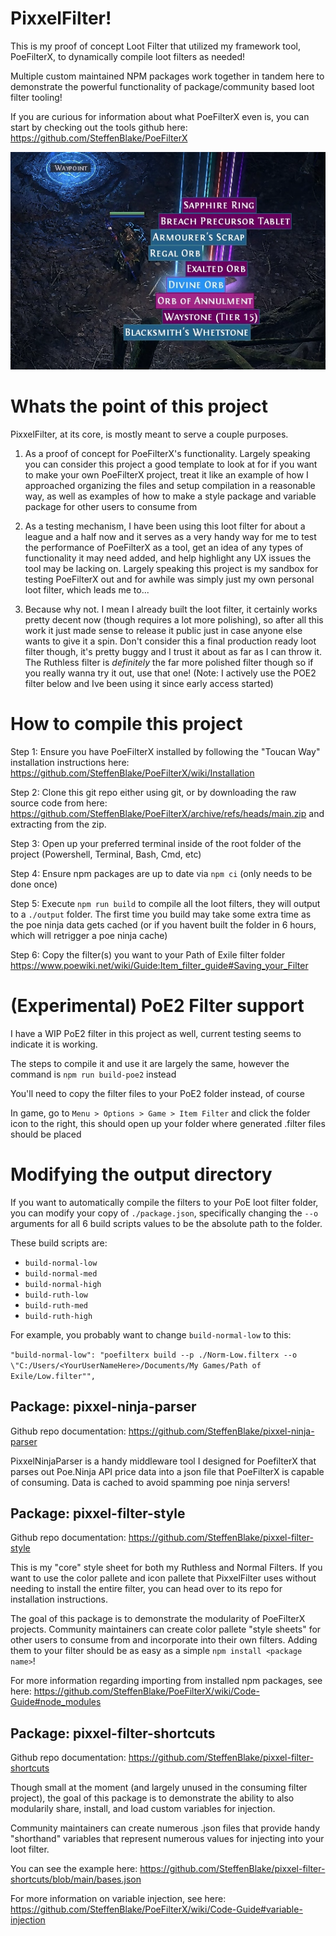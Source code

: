 # PixxelFilter!

This is my proof of concept Loot Filter that utilized my framework tool, PoeFilterX, to dynamically compile loot filters as needed!

Multiple custom maintained NPM packages work together in tandem here to demonstrate the powerful functionality of package/community based loot filter tooling!

If you are curious for information about what PoeFilterX even is, you can start by checking out the tools github here: https://github.com/SteffenBlake/PoeFilterX 

![Screenshot](./Assets/poe2.png)

# Whats the point of this project

PixxelFilter, at its core, is mostly meant to serve a couple purposes.

1. As a proof of concept for PoeFilterX's functionality. Largely speaking you can consider this project a good template to look at for if you want to make your own PoeFilterX project, treat it like an example of how I approached organizing the files and setup compilation in a reasonable way, as well as examples of how to make a style package and variable package for other users to consume from

2. As a testing mechanism, I have been using this loot filter for about a league and a half now and it serves as a very handy way for me to test the performance of PoeFilterX as a tool, get an idea of any types of functionality it may need added, and help highlight any UX issues the tool may be lacking on. Largely speaking this project is my sandbox for testing PoeFilterX out and for awhile was simply just my own personal loot filter, which leads me to...

3. Because why not. I mean I already built the loot filter, it certainly works pretty decent now (though requires a lot more polishing), so after all this work it just made sense to release it public just in case anyone else wants to give it a spin. Don't consider this a final production ready loot filter though, it's pretty buggy and I trust it about as far as I can throw it. The Ruthless filter is *definitely* the far more polished filter though so if you really wanna try it out, use that one! (Note: I actively use the POE2 filter below and Ive been using it since early access started)

# How to compile this project

Step 1: Ensure you have PoeFilterX installed by following the "Toucan Way" installation instructions here: https://github.com/SteffenBlake/PoeFilterX/wiki/Installation

Step 2: Clone this git repo either using git, or by downloading the raw source code from here: https://github.com/SteffenBlake/PoeFilterX/archive/refs/heads/main.zip and extracting from the zip.

Step 3: Open up your preferred terminal inside of the root folder of the project (Powershell, Terminal, Bash, Cmd, etc)

Step 4: Ensure npm packages are up to date via `npm ci` (only needs to be done once)

Step 5: Execute `npm run build` to compile all the loot filters, they will output to a `./output` folder. The first time you build may take some extra time as the poe ninja data gets cached (or if you havent built the folder in 6 hours, which will retrigger a poe ninja cache)

Step 6: Copy the filter(s) you want to your Path of Exile filter folder https://www.poewiki.net/wiki/Guide:Item_filter_guide#Saving_your_Filter

# (Experimental) PoE2 Filter support

I have a WIP PoE2 filter in this project as well, current testing seems to indicate it is working.

The steps to compile it and use it are largely the same, however the command is `npm run build-poe2` instead

You'll need to copy the filter files to your PoE2 folder instead, of course

In game, go to `Menu > Options > Game > Item Filter` and click the folder icon to the right, this should open up your folder where generated .filter files should be placed

# Modifying the output directory

If you want to automatically compile the filters to your PoE loot filter folder, you can modify your copy of `./package.json`, specifically changing the `--o` arguments for all 6 build scripts values to be the absolute path to the folder.

These build scripts are:

* `build-normal-low`
* `build-normal-med`
* `build-normal-high`
* `build-ruth-low`
* `build-ruth-med`
* `build-ruth-high`

For example, you probably want to change `build-normal-low` to this:

`"build-normal-low": "poefilterx build --p ./Norm-Low.filterx --o \"C:/Users/<YourUserNameHere>/Documents/My Games/Path of Exile/Low.filter"",`

## Package: pixxel-ninja-parser

Github repo documentation: https://github.com/SteffenBlake/pixxel-ninja-parser

PixxelNinjaParser is a handy middleware tool I designed for PoefilterX that parses out Poe.Ninja API price data into a json file that PoeFilterX is capable of consuming. Data is cached to avoid spamming poe ninja servers!

## Package: pixxel-filter-style

Github repo documentation: https://github.com/SteffenBlake/pixxel-filter-style

This is my "core" style sheet for both my Ruthless and Normal Filters. If you want to use the color pallete and icon pallete that PixxelFilter uses without needing to install the entire filter, you can head over to its repo for installation instructions.

The goal of this package is to demonstrate the modularity of PoeFilterX projects. Community maintainers can create color pallete "style sheets" for other users to consume from and incorporate into their own filters. Adding them to your filter should be as easy as a simple `npm install <package name>`!

For more information regarding importing from installed npm packages, see here: https://github.com/SteffenBlake/PoeFilterX/wiki/Code-Guide#node_modules

## Package: pixxel-filter-shortcuts

Github repo documentation: https://github.com/SteffenBlake/pixxel-filter-shortcuts

Though small at the moment (and largely unused in the consuming filter project), the goal of this package is to demonstrate the ability to also modularily share, install, and load custom variables for injection.

Community maintainers can create numerous .json files that provide handy "shorthand" variables that represent numerous values for injecting into your loot filter.

You can see the example here: https://github.com/SteffenBlake/pixxel-filter-shortcuts/blob/main/bases.json

For more information on variable injection, see here: https://github.com/SteffenBlake/PoeFilterX/wiki/Code-Guide#variable-injection
